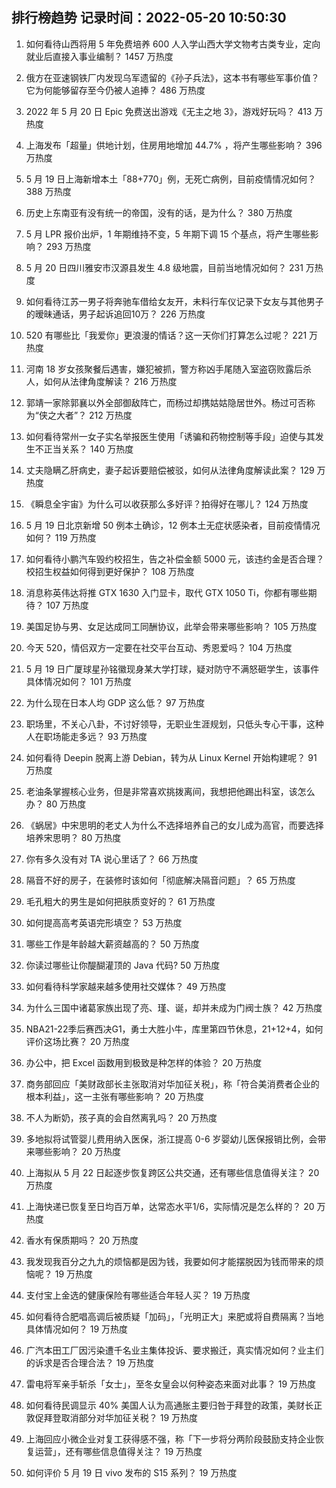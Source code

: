 
## 排行榜趋势 记录时间：2022-05-20 10:50:30
  
  1. 如何看待山西将用 5 年免费培养 600 人入学山西大学文物考古类专业，定向就业后直接入事业编制？ 1457 万热度
    
  2. 俄方在亚速钢铁厂内发现乌军遗留的《孙子兵法》，这本书有哪些军事价值？它为何能够留存至今仍被人追捧？ 486 万热度
    
  3. 2022 年 5 月 20 日 Epic 免费送出游戏《无主之地 3》，游戏好玩吗？ 413 万热度
    
  4. 上海发布「超量」供地计划，住房用地增加 44.7% ，将产生哪些影响？ 396 万热度
    
  5. 5 月 19 日上海新增本土「88+770」例，无死亡病例，目前疫情情况如何？ 388 万热度
    
  6. 历史上东南亚有没有统一的帝国，没有的话，是为什么？ 380 万热度
    
  7. 5 月 LPR 报价出炉，1 年期维持不变，5 年期下调 15 个基点，将产生哪些影响？ 293 万热度
    
  8. 5 月 20 日四川雅安市汉源县发生 4.8 级地震，目前当地情况如何？ 231 万热度
    
  9. 如何看待江苏一男子将奔驰车借给女友开，未料行车仪记录下女友与其他男子的暧昧通话，男子起诉追回10万？ 226 万热度
    
  10. 520 有哪些比「我爱你」更浪漫的情话？这一天你们打算怎么过呢？ 221 万热度
    
  11. 河南 18 岁女孩聚餐后遇害，嫌犯被抓，警方称凶手尾随入室盗窃败露后杀人，如何从法律角度解读？ 216 万热度
    
  12. 郭靖一家除郭襄以外全部御敌阵亡，而杨过却携姑姑隐居世外。杨过可否称为“侠之大者”？ 212 万热度
    
  13. 如何看待常州一女子实名举报医生使用「诱骗和药物控制等手段」迫使与其发生不正当关系？ 140 万热度
    
  14. 丈夫隐瞒乙肝病史，妻子起诉要赔偿被驳，如何从法律角度解读此案？ 129 万热度
    
  15. 《瞬息全宇宙》为什么可以收获那么多好评？拍得好在哪儿？ 124 万热度
    
  16. 5 月 19 日北京新增 50 例本土确诊，12 例本土无症状感染者，目前疫情情况如何？ 119 万热度
    
  17. 如何看待小鹏汽车毁约校招生，告之补偿金额 5000 元，该违约金是否合理？校招生权益如何得到更好保护？ 108 万热度
    
  18. 消息称英伟达将推 GTX 1630 入门显卡，取代 GTX 1050 Ti，你都有哪些期待？ 107 万热度
    
  19. 美国足协与男、女足达成同工同酬协议，此举会带来哪些影响？ 105 万热度
    
  20. 今天 520，情侣双方一定要在社交平台互动、秀恩爱吗？ 104 万热度
    
  21. 5 月 19 日广厦球星孙铭徽现身某大学打球，疑对防守不满怒砸学生，该事件具体情况如何？ 101 万热度
    
  22. 为什么现在日本人均 GDP 这么低？ 97 万热度
    
  23. 职场里，不关心八卦，不讨好领导，无职业生涯规划，只低头专心干事，这种人在职场能走多远？ 93 万热度
    
  24. 如何看待 Deepin 脱离上游 Debian，转为从 Linux Kernel 开始构建呢？ 91 万热度
    
  25. 老油条掌握核心业务，但是非常喜欢挑拨离间，我想把他踢出科室，该怎么办？ 80 万热度
    
  26. 《蜗居》中宋思明的老丈人为什么不选择培养自己的女儿成为高官，而要选择培养宋思明？ 80 万热度
    
  27. 你有多久没有对 TA 说心里话了？ 66 万热度
    
  28. 隔音不好的房子，在装修时该如何「彻底解决隔音问题」？ 65 万热度
    
  29. 毛孔粗大的男生是如何把肤质变好的？ 61 万热度
    
  30. 如何提高高考英语完形填空？ 53 万热度
    
  31. 哪些工作是年龄越大薪资越高的？ 50 万热度
    
  32. 你读过哪些让你醍醐灌顶的 Java 代码? 50 万热度
    
  33. 如何看待科学家越来越多使用社交媒体？ 49 万热度
    
  34. 为什么三国中诸葛家族出现了亮、瑾、诞，却并未成为门阀士族？ 42 万热度
    
  35. NBA21-22季后赛西决G1，勇士大胜小牛，库里第四节休息，21+12+4，如何评价这场比赛？ 20 万热度
    
  36. 办公中，把 Excel 函数用到极致是种怎样的体验？ 20 万热度
    
  37. 商务部回应「美财政部长主张取消对华加征关税」，称「符合美消费者企业的根本利益」，这一主张有哪些影响？ 20 万热度
    
  38. 不人为断奶，孩子真的会自然离乳吗？ 20 万热度
    
  39. 多地拟将试管婴儿费用纳入医保，浙江提高 0-6 岁婴幼儿医保报销比例，会带来哪些影响？ 20 万热度
    
  40. 上海拟从 5 月 22 日起逐步恢复跨区公共交通，还有哪些信息值得关注？ 20 万热度
    
  41. 上海快递已恢复至日均百万单，达常态水平1/6，实际情况是怎么样的？ 20 万热度
    
  42. 香水有保质期吗？ 20 万热度
    
  43. 我发现我百分之九九的烦恼都是因为钱，我要如何才能摆脱因为钱而带来的烦恼呢？ 19 万热度
    
  44. 支付宝上金选的健康保险有哪些适合年轻人买？ 19 万热度
    
  45. 如何看待合肥唱高调后被质疑「加码」，「光明正大」来肥或将自费隔离？当地具体情况如何？ 19 万热度
    
  46. 广汽本田工厂因污染遭千名业主集体投诉、要求搬迁，真实情况如何？业主们的诉求是否合理合法？ 19 万热度
    
  47. 雷电将军亲手斩杀「女士」，至冬女皇会以何种姿态来面对此事？ 19 万热度
    
  48. 如何看待民调显示 40% 美国人认为高通胀主要归咎于拜登的政策，美财长正敦促拜登取消部分对华加征关税？ 19 万热度
    
  49. 上海回应小微企业对复工获得感不强，称「下一步将分两阶段鼓励支持企业恢复运营」，还有哪些信息值得关注？ 19 万热度
    
  50. 如何评价 5 月 19 日 vivo 发布的 S15 系列？ 19 万热度
    